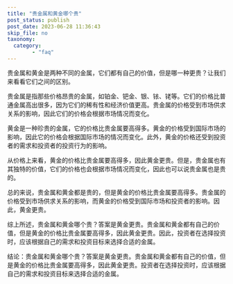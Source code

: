```yaml
---
title: "贵金属和黄金哪个贵"
post_status: publish
post_date: 2023-06-28 11:36:43
skip_file: no
taxonomy:
  category:
        - "faq"
---
```


贵金属和黄金是两种不同的金属，它们都有自己的价值，但是哪一种更贵？让我们来看看它们之间的区别。

贵金属是指那些价格昂贵的金属，如铂金、钯金、银、铱、铑等。它们的价格比普通金属高出很多，因为它们的稀有性和经济价值更高。贵金属的价格受到市场供求关系的影响，因此它们的价格会根据市场情况而变化。

黄金是一种珍贵的金属，它的价格比贵金属要高得多。黄金的价格受到国际市场的影响，因此它的价格会根据国际市场的情况而变化。此外，黄金的价格还受到投资者的需求和投资者的投资行为的影响。

从价格上来看，黄金的价格比贵金属要高得多，因此黄金更贵。但是，贵金属也有其独特的价值，它们的价格也会根据市场情况而变化，因此也可以说贵金属也是贵的。

总的来说，贵金属和黄金都是贵的，但是黄金的价格比贵金属要高得多。贵金属的价格受到市场供求关系的影响，而黄金的价格受到国际市场和投资者的影响。因此，黄金更贵。

综上所述，贵金属和黄金哪个贵？答案是黄金更贵。贵金属和黄金都有自己的价值，但是黄金的价格比贵金属要高得多，因此黄金更贵。因此，投资者在选择投资时，应该根据自己的需求和投资目标来选择合适的金属。

结论：贵金属和黄金哪个贵？答案是黄金更贵。贵金属和黄金都有自己的价值，但是黄金的价格比贵金属要高得多，因此黄金更贵。投资者在选择投资时，应该根据自己的需求和投资目标来选择合适的金属。
